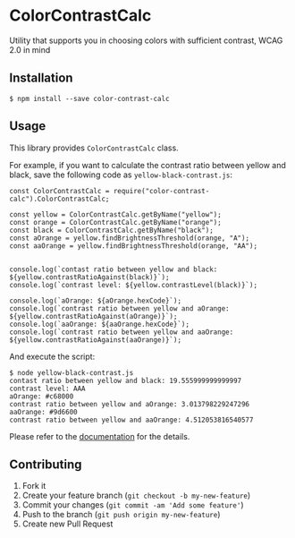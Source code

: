 # ColorContrastCalc

Utility that supports you in choosing colors with sufficient contrast, WCAG 2.0 in mind

## Installation

    $ npm install --save color-contrast-calc

## Usage

This library provides `ColorContrastCalc` class.

For example, if you want to calculate the contrast ratio between yellow and black,
save the following code as `yellow-black-contrast.js`:

```node
const ColorContrastCalc = require("color-contrast-calc").ColorContrastCalc;

const yellow = ColorContrastCalc.getByName("yellow");
const orange = ColorContrastCalc.getByName("orange");
const black = ColorContrastCalc.getByName("black");
const aOrange = yellow.findBrightnessThreshold(orange, "A");
const aaOrange = yellow.findBrightnessThreshold(orange, "AA");


console.log(`contast ratio between yellow and black: ${yellow.contrastRatioAgainst(black)}`);
console.log(`contrast level: ${yellow.contrastLevel(black)}`);

console.log(`aOrange: ${aOrange.hexCode}`);
console.log(`contrast ratio between yellow and aOrange: ${yellow.contrastRatioAgainst(aOrange)}`);
console.log(`aaOrange: ${aaOrange.hexCode}`);
console.log(`contrast ratio between yellow and aaOrange: ${yellow.contrastRatioAgainst(aaOrange)}`);
```

And execute the script:

```
$ node yellow-black-contrast.js
contast ratio between yellow and black: 19.555999999999997
contrast level: AAA
aOrange: #c68000
contrast ratio between yellow and aOrange: 3.013798229247296
aaOrange: #9d6600
contrast ratio between yellow and aaOrange: 4.512053816540577
```

Please refer to the [documentation](http://htmlpreview.github.io/?https://github.com/nico-hn/color-contrast-calc/blob/develop/doc/class/lib/color-contrast-calc.js~ColorContrastCalc.html) for the details.

## Contributing

1. Fork it
2. Create your feature branch (`git checkout -b my-new-feature`)
3. Commit your changes (`git commit -am 'Add some feature'`)
4. Push to the branch (`git push origin my-new-feature`)
5. Create new Pull Request
